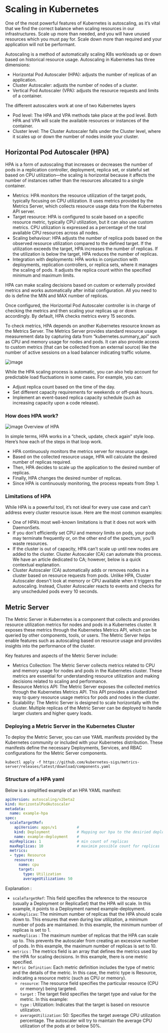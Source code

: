 #  Scaling in Kubernetes

One of the most powerful features of Kubernetes is autoscaling, as it’s vital that we find the correct balance when scaling resources in our infrastructures. Scale up more than needed, and you will have unused resources which you must pay for. Scale down more than required and your application will not be performant.

Autoscaling is a method of automatically scaling K8s workloads up or down based on historical resource usage. Autoscaling in Kubernetes has three dimensions:

- Horizontal Pod Autoscaler (HPA): adjusts the number of replicas of an application.
- Cluster Autoscaler: adjusts the number of nodes of a cluster.
- Vertical Pod Autoscaler (VPA): adjusts the resource requests and limits of a container.

The different autoscalers work at one of two Kubernetes layers

- Pod level: The HPA and VPA methods take place at the pod level. Both HPA and VPA will scale the available resources or instances of the container.
- Cluster level: The Cluster Autoscaler falls under the Cluster level, where it scales up or down the number of nodes inside your cluster.

## Horizontal Pod Autoscaler (HPA)

HPA is a form of autoscaling that increases or decreases the number of pods in a replication controller, deployment, replica set, or stateful set based on CPU utilization—the scaling is horizontal because it affects the number of instances rather than the resources allocated to a single container.

- Metrics: HPA monitors the resource utilization of the target pods, typically focusing on CPU utilization. It uses metrics provided by the Metrics Server, which collects resource usage data from the Kubernetes API server.
- Target resource: HPA is configured to scale based on a specific resource metric, typically CPU utilization, but it can also use custom metrics. CPU utilization is expressed as a percentage of the total available CPU resources across all nodes.
- Scaling behaviour: HPA adjusts the number of replica pods based on the observed resource utilization compared to the defined target. If the utilization exceeds the target, HPA increases the number of replicas. If the utilization is below the target, HPA reduces the number of replicas.
- Integration with deployments: HPA works in conjunction with deployments, replication controllers, or replica sets, where it manages the scaling of pods. It adjusts the replica count within the specified minimum and maximum limits.

HPA can make scaling decisions based on custom or externally provided metrics and works automatically after initial configuration. All you need to do is define the MIN and MAX number of replicas.

Once configured, the Horizontal Pod Autoscaler controller is in charge of checking the metrics and then scaling your replicas up or down accordingly. By default, HPA checks metrics every 15 seconds.

To check metrics, HPA depends on another Kubernetes resource known as the Metrics Server. The Metrics Server provides standard resource usage measurement data by capturing data from “kubernetes.summary_api” such as CPU and memory usage for nodes and pods. It can also provide access to custom metrics (that can be collected from an external source) like the number of active sessions on a load balancer indicating traffic volume.

![image](https://github.com/falcon646/DevOps-Documentation/assets/35376307/4918c4d9-4759-4efa-b928-fe9578366d06)

While the HPA scaling process is automatic, you can also help account for predictable load fluctuations in some cases. For example, you can:

- Adjust replica count based on the time of the day.
- Set different capacity requirements for weekends or off-peak hours.
- Implement an event-based replica capacity schedule (such as increasing capacity upon a code release).

### How does HPA work?

![image](https://github.com/falcon646/DevOps-Documentation/assets/35376307/64ef348a-7912-4fd0-ad12-8060244abad0)
Overview of HPA

In simple terms, HPA works in a “check, update, check again” style loop. Here’s how each of the steps in that loop work.

- HPA continuously monitors the metrics server for resource usage.
- Based on the collected resource usage, HPA will calculate the desired number of replicas required.
- Then, HPA decides to scale up the application to the desired number of replicas.
- Finally, HPA changes the desired number of replicas.
- Since HPA is continuously monitoring, the process repeats from Step 1.

### Limitations of HPA
While HPA is a powerful tool, it’s not ideal for every use case and can’t address every cluster resource issue. Here are the most common examples:

- One of HPA’s most well-known limitations is that it does not work with DaemonSets.
- If you don’t efficiently set CPU and memory limits on pods, your pods may terminate frequently or, on the other end of the spectrum, you’ll waste resources.
- If the cluster is out of capacity, HPA can’t scale up until new nodes are added to the cluster. Cluster Autoscaler (CA) can automate this process. We have an article dedicated to CA; however, below is a quick contextual explanation.
- Cluster Autoscaler (CA) automatically adds or removes nodes in a cluster based on resource requests from pods. Unlike HPA, Cluster Autoscaler doesn't look at memory or CPU available when it triggers the autoscaling. Instead, Cluster Autoscaler reacts to events and checks for any unscheduled pods every 10 seconds.

## Metric Server

The Metric Server in Kubernetes is a component that collects and provides resource utilization metrics for nodes and pods in a Kubernetes cluster. It exposes these metrics through the Kubernetes Metrics API, which can be queried by other components, tools, or users. The Metric Server helps enable features such as autoscaling based on resource usage and provides insights into the performance of the cluster.

Key features and aspects of the Metric Server include:

- Metrics Collection: The Metric Server collects metrics related to CPU and memory usage for nodes and pods in the Kubernetes cluster. These metrics are essential for understanding resource utilization and making decisions related to scaling and performance.
- Resource Metrics API: The Metric Server exposes the collected metrics through the Kubernetes Metrics API. This API provides a standardized way to query resource usage metrics for pods and nodes in the cluster.
- Scalability: The Metric Server is designed to scale horizontally with the cluster. Multiple replicas of the Metric Server can be deployed to handle larger clusters and higher query loads.

### Deploying a Metric Server in the Kubernetes Cluster
To deploy the Metric Server, you can use YAML manifests provided by the Kubernetes community or included with your Kubernetes distribution. These manifests define the necessary Deployments, Services, and RBAC configurations for the Metric Server components.

`kubectl apply -f https://github.com/kubernetes-sigs/metrics-server/releases/latest/download/components.yaml`

### Structure of a HPA yaml
Below is a simplified example of an HPA YAML manifest:
```yaml
apiVersion: autoscaling/v2beta2
kind: HorizontalPodAutoscaler
metadata:
  name: example-hpa
spec:
  scaleTargetRef:
    apiVersion: apps/v1         #
    kind: Deployment            # Mapping our hpa to the desiried deployment
    name: example-deployment    # 
  minReplicas: 1                # min count of replicas
  maxReplicas: 10               # maximim possible count for replicas
  metrics:
  - type: Resource
    resource:
      name: cpu
      target:
        type: Utilization
        averageUtilization: 50
```
Explanation :

- `scaleTargetRef`: This field specifies the reference to the resource (usually a Deployment or ReplicaSet) that the HPA will scale. In this example, it points to a Deployment named example-deployment.
- `minReplicas`: The minimum number of replicas that the HPA should scale down to. This ensures that even during low utilization, a minimum number of pods are maintained. In this example, the minimum number of replicas is set to 1.
- `maxReplicas` : The maximum number of replicas that the HPA can scale up to. This prevents the autoscaler from creating an excessive number of pods. In this example, the maximum number of replicas is set to 10.
- `metrics` : The metrics field is an array that defines the metrics used by the HPA for scaling decisions. In this example, there is one metric specified.
- `Metric Definition`: Each metric definition includes the type of metric and the details of the metric. In this case, the metric type is Resource, indicating a resource metric (such as CPU or memory).
  - `resource`: The resource field specifies the particular resource (CPU or memory) being targeted.
  - `target` : The target field specifies the target type and value for the metric. In this example:
  - `type` : Utilization: Indicates that the target is based on resource utilization.
  - `averageUtilization`: 50: Specifies the target average CPU utilization percentage. The autoscaler will try to maintain the average CPU utilization of the pods at or below 50%.
